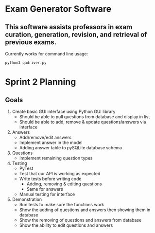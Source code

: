 # Exam Generator Software

## This software assists professors in exam curation, generation, revision, and retrieval of previous exams.

Currently works for command line usage:
```
python3 qadriver.py

```

# Sprint 2 Planning

## Goals

1. Create basic GUI interface using Python GUI library
    * Should be able to pull questions from database and display in list
    * Should be able to add, remove & update questions/answers via interface
2. Answers 
    * Add/remove/edit answers
    * Implement answer in the model
    * Adding answer table to pySQLite database schema
3. Questions
    * Implement remaining question types
4. Testing
    * PyTest
    * Test that our API is working as expected
    * Write tests before writing code
        * Adding, removing & editing questions
        * Same for answers
    * Manual testing for interface
5. Demonstration
    * Run tests to make sure the functions work
    * Show the adding of questions and answers then showing them in database
    * Show the removing of questions and answers from database
    * Show the ability to edit questions and answers